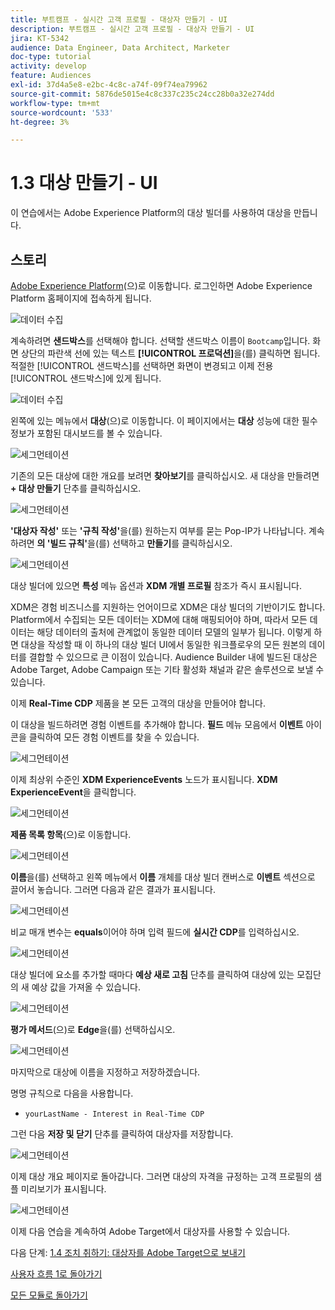 ```yaml
---
title: 부트캠프 - 실시간 고객 프로필 - 대상자 만들기 - UI
description: 부트캠프 - 실시간 고객 프로필 - 대상자 만들기 - UI
jira: KT-5342
audience: Data Engineer, Data Architect, Marketer
doc-type: tutorial
activity: develop
feature: Audiences
exl-id: 37d4a5e8-e2bc-4c8c-a74f-09f74ea79962
source-git-commit: 5876de5015e4c8c337c235c24cc28b0a32e274dd
workflow-type: tm+mt
source-wordcount: '533'
ht-degree: 3%

---
```


# 1.3 대상 만들기 - UI

이 연습에서는 Adobe Experience Platform의 대상 빌더를 사용하여 대상을 만듭니다.

## 스토리

[Adobe Experience Platform](https://experience.adobe.com/platform)(으)로 이동합니다. 로그인하면 Adobe Experience Platform 홈페이지에 접속하게 됩니다.

![데이터 수집](./images/home.png)

계속하려면 **샌드박스**&#x200B;를 선택해야 합니다. 선택할 샌드박스 이름이 ``Bootcamp``입니다. 화면 상단의 파란색 선에 있는 텍스트 **[!UICONTROL 프로덕션]**&#x200B;을(를) 클릭하면 됩니다. 적절한 [!UICONTROL 샌드박스]를 선택하면 화면이 변경되고 이제 전용 [!UICONTROL 샌드박스]에 있게 됩니다.

![데이터 수집](./images/sb1.png)

왼쪽에 있는 메뉴에서 **대상**(으)로 이동합니다. 이 페이지에서는 **대상** 성능에 대한 필수 정보가 포함된 대시보드를 볼 수 있습니다.

![세그먼테이션](./images/menuseg.png)

기존의 모든 대상에 대한 개요를 보려면 **찾아보기**&#x200B;를 클릭하십시오. 새 대상을 만들려면 **+ 대상 만들기** 단추를 클릭하십시오.


![세그먼테이션](./images/segmentationui.png)

**&#39;대상자 작성&#39;** 또는 **&#39;규칙 작성&#39;**&#x200B;을(를) 원하는지 여부를 묻는 Pop-IP가 나타납니다. 계속하려면 **의 &#39;빌드 규칙&#39;**&#x200B;을(를) 선택하고 **만들기**&#x200B;를 클릭하십시오.

![세그먼테이션][def]

대상 빌더에 있으면 **특성** 메뉴 옵션과 **XDM 개별 프로필** 참조가 즉시 표시됩니다.


XDM은 경험 비즈니스를 지원하는 언어이므로 XDM은 대상 빌더의 기반이기도 합니다. Platform에서 수집되는 모든 데이터는 XDM에 대해 매핑되어야 하며, 따라서 모든 데이터는 해당 데이터의 출처에 관계없이 동일한 데이터 모델의 일부가 됩니다. 이렇게 하면 대상을 작성할 때 이 하나의 대상 빌더 UI에서 동일한 워크플로우의 모든 원본의 데이터를 결합할 수 있으므로 큰 이점이 있습니다. Audience Builder 내에 빌드된 대상은 Adobe Target, Adobe Campaign 또는 기타 활성화 채널과 같은 솔루션으로 보낼 수 있습니다.

이제 **Real-Time CDP** 제품을 본 모든 고객의 대상을 만들어야 합니다.

이 대상을 빌드하려면 경험 이벤트를 추가해야 합니다. **필드** 메뉴 모음에서 **이벤트** 아이콘을 클릭하여 모든 경험 이벤트를 찾을 수 있습니다.

![세그먼테이션](./images/findee.png)

이제 최상위 수준인 **XDM ExperienceEvents** 노드가 표시됩니다. **XDM ExperienceEvent**&#x200B;을 클릭합니다.

![세그먼테이션](./images/see.png)

**제품 목록 항목**(으)로 이동합니다.

![세그먼테이션](./images/plitems.png)

**이름**&#x200B;을(를) 선택하고 왼쪽 메뉴에서 **이름** 개체를 대상 빌더 캔버스로 **이벤트** 섹션으로 끌어서 놓습니다. 그러면 다음과 같은 결과가 표시됩니다.

![세그먼테이션](./images/eewebpdtlname.png)

비교 매개 변수는 **equals**&#x200B;이어야 하며 입력 필드에 **실시간 CDP**&#x200B;를 입력하십시오.

![세그먼테이션](./images/pv.png)

대상 빌더에 요소를 추가할 때마다 **예상 새로 고침** 단추를 클릭하여 대상에 있는 모집단의 새 예상 값을 가져올 수 있습니다.

![세그먼테이션](./images/refreshest.png)

**평가 메서드**(으)로 **Edge**&#x200B;을(를) 선택하십시오.

![세그먼테이션](./images/evedge.png)

마지막으로 대상에 이름을 지정하고 저장하겠습니다.

명명 규칙으로 다음을 사용합니다.

- `yourLastName - Interest in Real-Time CDP`

그런 다음 **저장 및 닫기** 단추를 클릭하여 대상자를 저장합니다.

![세그먼테이션](./images/segmentname.png)

이제 대상 개요 페이지로 돌아갑니다. 그러면 대상의 자격을 규정하는 고객 프로필의 샘플 미리보기가 표시됩니다.

![세그먼테이션](./images/savedsegment.png)

이제 다음 연습을 계속하여 Adobe Target에서 대상자를 사용할 수 있습니다.

다음 단계: [1.4 조치 취하기: 대상자를 Adobe Target으로 보내기](./ex4.md)

[사용자 흐름 1로 돌아가기](./uc1.md)

[모든 모듈로 돌아가기](../../overview.md)


[def]: ./images/segmentationpopup.png
